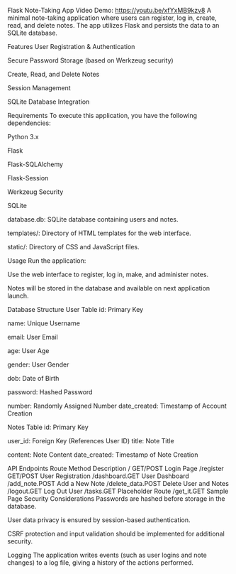 Flask Note-Taking App
Video Demo: https://youtu.be/xfYxMB9kzv8
A minimal note-taking application where users can register, log in, create, read, and delete notes. The app utilizes Flask and persists the data to an SQLite database.

Features
User Registration & Authentication

Secure Password Storage (based on Werkzeug security)

Create, Read, and Delete Notes

Session Management

SQLite Database Integration

Requirements
To execute this application, you have the following dependencies:

Python 3.x

Flask

Flask-SQLAlchemy

Flask-Session

Werkzeug Security

SQLite

database.db: SQLite database containing users and notes.

templates/: Directory of HTML templates for the web interface.

static/: Directory of CSS and JavaScript files.

Usage
Run the application:

Use the web interface to register, log in, make, and administer notes.

Notes will be stored in the database and available on next application launch.

Database Structure
User Table
id: Primary Key

name: Unique Username

email: User Email

age: User Age

gender: User Gender

dob: Date of Birth

password: Hashed Password

number: Randomly Assigned Number
date_created: Timestamp of Account Creation

Notes Table
id: Primary Key

user_id: Foreign Key (References User ID)
title: Note Title

content: Note Content
date_created: Timestamp of Note Creation

API Endpoints
Route Method Description
/ GET/POST Login Page
/register GET/POST User Registration
/dashboard.GET User Dashboard
/add_note.POST Add a New Note
/delete_data.POST Delete User and Notes
/logout.GET Log Out User
/tasks.GET Placeholder Route
/get_it.GET Sample Page
Security Considerations
Passwords are hashed before storage in the database.

User data privacy is ensured by session-based authentication.

CSRF protection and input validation should be implemented for additional security.

Logging
The application writes events (such as user logins and note changes) to a log file, giving a history of the actions performed.

